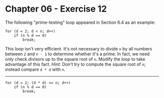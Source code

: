 # Chapter 06 - Exercise 12

The following "prime-testing" loop appeared in Section 6.4 as an example:  

```
for (d = 2; d < n; d++)
    if (n % d == 0)
        break;
```

This loop isn't very efficient. It's not necessary to divide `n` by all numbers between `2` and `n - 1` to determine whether it's a prime. In fact, we need only check divisors up to the square root of `n`. Modify the loop to take advantage of this fact. _Hint:_ Don't try to compute the square root of `n`; instead compare `d * d` with `n`.  

---

```
for (d = 2; (d * d) <= n; d++)
    if (n % d == 0)
        break;
```
